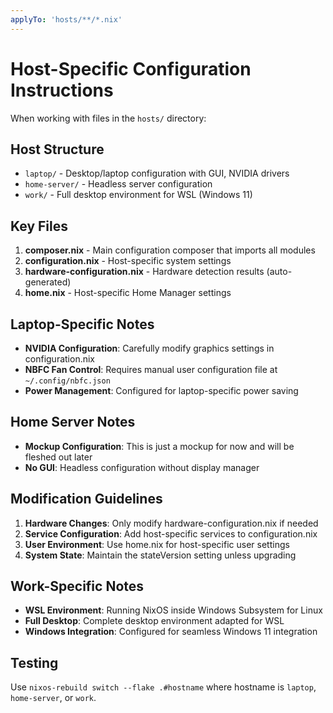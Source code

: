 ```yaml
---
applyTo: 'hosts/**/*.nix'
---
```


# Host-Specific Configuration Instructions

When working with files in the `hosts/` directory:

## Host Structure

- `laptop/` - Desktop/laptop configuration with GUI, NVIDIA drivers
- `home-server/` - Headless server configuration
- `work/` - Full desktop environment for WSL (Windows 11)

## Key Files

1. **composer.nix** - Main configuration composer that imports all modules
2. **configuration.nix** - Host-specific system settings
3. **hardware-configuration.nix** - Hardware detection results (auto-generated)
4. **home.nix** - Host-specific Home Manager settings

## Laptop-Specific Notes

- **NVIDIA Configuration**: Carefully modify graphics settings in configuration.nix
- **NBFC Fan Control**: Requires manual user configuration file at `~/.config/nbfc.json`
- **Power Management**: Configured for laptop-specific power saving

## Home Server Notes

- **Mockup Configuration**: This is just a mockup for now and will be fleshed out later
- **No GUI**: Headless configuration without display manager

## Modification Guidelines

1. **Hardware Changes**: Only modify hardware-configuration.nix if needed
2. **Service Configuration**: Add host-specific services to configuration.nix
3. **User Environment**: Use home.nix for host-specific user settings
4. **System State**: Maintain the stateVersion setting unless upgrading

## Work-Specific Notes

- **WSL Environment**: Running NixOS inside Windows Subsystem for Linux
- **Full Desktop**: Complete desktop environment adapted for WSL
- **Windows Integration**: Configured for seamless Windows 11 integration

## Testing

Use `nixos-rebuild switch --flake .#hostname` where hostname is `laptop`, `home-server`, or `work`.